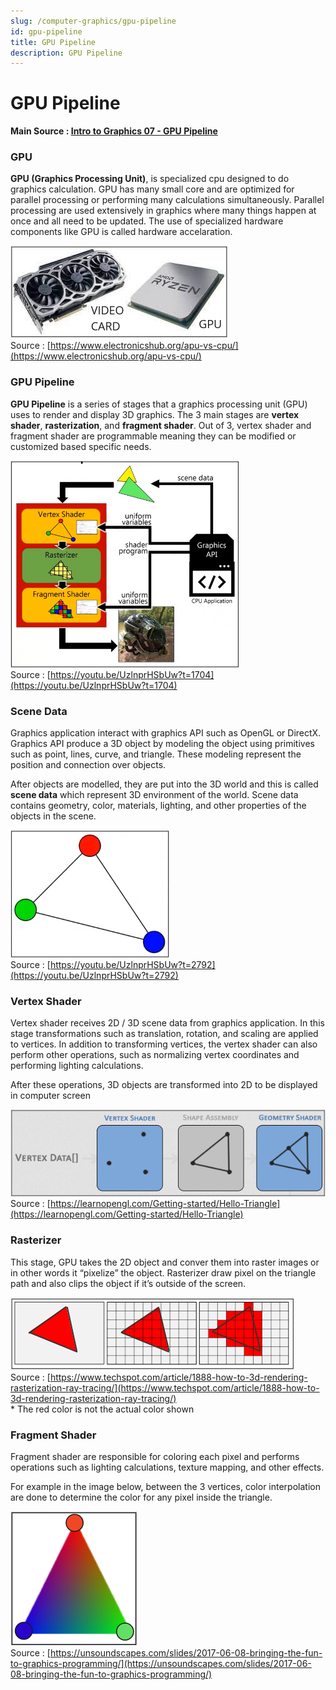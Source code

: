 ```yaml
---
slug: /computer-graphics/gpu-pipeline
id: gpu-pipeline
title: GPU Pipeline
description: GPU Pipeline
---
```


# GPU Pipeline

**Main Source : [Intro to Graphics 07 - GPU Pipeline](https://youtu.be/UzlnprHSbUw)**

### GPU

**GPU (Graphics Processing Unit)**, is specialized cpu designed to do graphics calculation. GPU has many small core and are optimized for parallel processing or performing many calculations simultaneously. Parallel processing are used extensively in graphics where many things happen at once and all need to be updated. The use of specialized hardware components like GPU is called hardware accelaration.

![Video card and GPU](./videocard-gpu.png)  
Source : [https://www.electronicshub.org/apu-vs-cpu/](https://www.electronicshub.org/apu-vs-cpu/)

### GPU Pipeline

**GPU Pipeline** is a series of stages that a graphics processing unit (GPU) uses to render and display 3D graphics. The 3 main stages are **vertex shader**, **rasterization**, and **fragment shader**.
Out of 3, vertex shader and fragment shader are programmable meaning they can be modified or customized based specific needs.

![GPU Pipeline including vertex shader, rasterizer, and fragment shader](./gpu-pipeline.png)  
Source : [https://youtu.be/UzlnprHSbUw?t=1704](https://youtu.be/UzlnprHSbUw?t=1704)

### Scene Data

Graphics application interact with graphics API such as OpenGL or DirectX. Graphics API produce a 3D object by modeling the object using primitives such as point, lines, curve, and triangle. These modeling represent the position and connection over objects.

After objects are modelled, they are put into the 3D world and this is called **scene data** which represent 3D environment of the world. Scene data contains geometry, color, materials, lighting, and other properties of the objects in the scene.

![A triangle modelled with 3 point](./scene-data.png)  
Source : [https://youtu.be/UzlnprHSbUw?t=2792](https://youtu.be/UzlnprHSbUw?t=2792)

### Vertex Shader

Vertex shader receives 2D / 3D scene data from graphics application. In this stage transformations such as translation, rotation, and scaling are applied to vertices. In addition to transforming vertices, the vertex shader can also perform other operations, such as normalizing vertex coordinates and performing lighting calculations.

After these operations, 3D objects are transformed into 2D to be displayed in computer screen

![Vertex shader connecting line between points](./vertex-shader.png)  
Source : [https://learnopengl.com/Getting-started/Hello-Triangle](https://learnopengl.com/Getting-started/Hello-Triangle)

### Rasterizer

This stage, GPU takes the 2D object and conver them into raster images or in other words it “pixelize” the object. Rasterizer draw pixel on the triangle path and also clips the object if it’s outside of the screen.

![A triangle modelled using line is rasterized](./rasterization.png)  
Source : [https://www.techspot.com/article/1888-how-to-3d-rendering-rasterization-ray-tracing/](https://www.techspot.com/article/1888-how-to-3d-rendering-rasterization-ray-tracing/)  
\* The red color is not the actual color shown

### Fragment Shader

Fragment shader are responsible for coloring each pixel and performs operations such as lighting
calculations, texture mapping, and other effects.

For example in the image below, between the 3 vertices, color interpolation are done to determine the color for any pixel inside the triangle.

![A triangle is interpolated between three colors](./fragment-shader.png)  
Source : [https://unsoundscapes.com/slides/2017-06-08-bringing-the-fun-to-graphics-programming/](https://unsoundscapes.com/slides/2017-06-08-bringing-the-fun-to-graphics-programming/)

